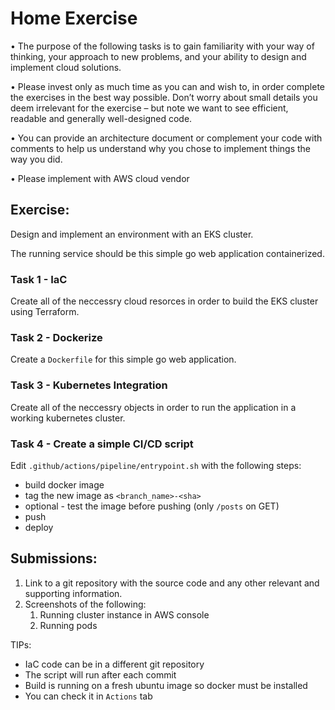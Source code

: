 # Home Exercise
• The purpose of the following tasks is to gain familiarity with your way of thinking, your approach to new problems, and your ability to design and implement cloud solutions.

• Please invest only as much time as you can and wish to, in order complete the exercises in the best way possible. Don’t worry about small details you deem irrelevant for the exercise – but note we want to see efficient, readable and generally well-designed code.

• You can provide an architecture document or complement your code with comments to help us understand why you chose to implement things the way you did.

• Please implement with AWS cloud vendor


## **Exercise**:

Design and implement an environment with an EKS cluster.

The running service should be this simple go web application containerized.

### **Task 1 - IaC**
Create all of the neccessry cloud resorces in order to build the EKS cluster using Terraform.
### **Task 2 - Dockerize**
Create a `Dockerfile` for this simple go web application.

### **Task 3 - Kubernetes Integration**
Create all of the neccessry objects in order to run the application in a working kubernetes cluster.

### **Task 4 - Create a simple CI/CD script**
Edit `.github/actions/pipeline/entrypoint.sh` with the following steps:
* build docker image
* tag the new image as `<branch_name>-<sha>`
* optional - test the image before pushing (only `/posts` on GET)
* push
* deploy


## **Submissions:**
1. Link to a git repository with the source code and any other relevant and
supporting information.
2. Screenshots of the following:
    1. Running cluster instance in AWS console
    2. Running pods


TIPs:
* IaC code can be in a different git repository
* The script will run after each commit
* Build is running on a fresh ubuntu image so docker must be installed
* You can check it in `Actions` tab
